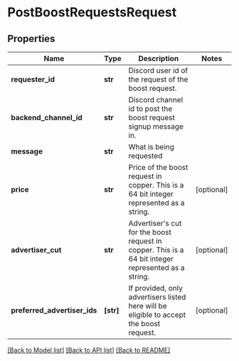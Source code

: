 # PostBoostRequestsRequest


## Properties
Name | Type | Description | Notes
------------ | ------------- | ------------- | -------------
**requester_id** | **str** | Discord user id of the request of the boost request. | 
**backend_channel_id** | **str** | Discord channel id to post the boost request signup message in. | 
**message** | **str** | What is being requested | 
**price** | **str** | Price of the boost request in copper. This is a 64 bit integer represented as a string. | [optional] 
**advertiser_cut** | **str** | Advertiser&#39;s cut for the boost request in copper. This is a 64 bit integer represented as a string. | [optional] 
**preferred_advertiser_ids** | **[str]** | If provided, only advertisers listed here will be eligible to accept the boost request. | [optional] 

[[Back to Model list]](../README.md#documentation-for-models) [[Back to API list]](../README.md#documentation-for-api-endpoints) [[Back to README]](../README.md)


